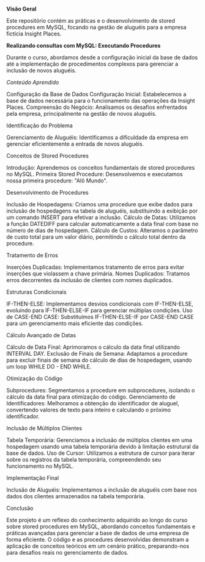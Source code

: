 **Visão Geral**

Este repositório contém as práticas e o desenvolvimento de stored procedures em MySQL, focando na gestão de aluguéis para a empresa fictícia Insight Places.

**Realizando consultas com MySQL: Executando Procedures**
 
Durante o curso, abordamos desde a configuração inicial da base de dados até a implementação de procedimentos complexos para gerenciar a inclusão de novos aluguéis.

*Conteúdo Aprendido*

Configuração da Base de Dados
Configuração Inicial: Estabelecemos a base de dados necessária para o funcionamento das operações da Insight Places.
Compreensão do Negócio: Analisamos os desafios enfrentados pela empresa, principalmente na gestão de novos aluguéis.

Identificação do Problema

Gerenciamento de Aluguéis: Identificamos a dificuldade da empresa em gerenciar eficientemente a entrada de novos aluguéis.

Conceitos de Stored Procedures

Introdução: Aprendemos os conceitos fundamentais de stored procedures no MySQL.
Primeira Stored Procedure: Desenvolvemos e executamos nossa primeira procedure: "Alô Mundo".

Desenvolvimento de Procedures

Inclusão de Hospedagens: Criamos uma procedure que exibe dados para inclusão de hospedagens na tabela de aluguéis, substituindo a exibição por um comando INSERT para efetivar a inclusão.
Cálculo de Datas: Utilizamos a função DATEDIFF para calcular automaticamente a data final com base no número de dias de hospedagem.
Cálculo de Custos: Alteramos o parâmetro de custo total para um valor diário, permitindo o cálculo total dentro da procedure.

Tratamento de Erros

Inserções Duplicadas: Implementamos tratamento de erros para evitar inserções que violassem a chave primária.
Nomes Duplicados: Tratamos erros decorrentes da inclusão de clientes com nomes duplicados.

Estruturas Condicionais

IF-THEN-ELSE: Implementamos desvios condicionais com IF-THEN-ELSE, evoluindo para IF-THEN-ELSE-IF para gerenciar múltiplas condições.
Uso de CASE-END CASE: Substituímos IF-THEN-ELSE-IF por CASE-END CASE para um gerenciamento mais eficiente das condições.

Cálculo Avançado de Datas

Cálculo de Data Final: Aprimoramos o cálculo da data final utilizando INTERVAL DAY.
Exclusão de Finais de Semana: Adaptamos a procedure para excluir finais de semana do cálculo de dias de hospedagem, usando um loop WHILE DO - END WHILE.

Otimização do Código

Subprocedures: Segmentamos a procedure em subprocedures, isolando o cálculo da data final para otimização do código.
Gerenciamento de Identificadores: Melhoramos a obtenção do identificador de aluguel, convertendo valores de texto para inteiro e calculando o próximo identificador.

Inclusão de Múltiplos Clientes

Tabela Temporária: Gerenciamos a inclusão de múltiplos clientes em uma hospedagem usando uma tabela temporária devido à limitação estrutural da base de dados.
Uso de Cursor: Utilizamos a estrutura de cursor para iterar sobre os registros da tabela temporária, compreendendo seu funcionamento no MySQL.

Implementação Final

Inclusão de Aluguéis: Implementamos a inclusão de aluguéis com base nos dados dos clientes armazenados na tabela temporária.

Conclusão

Este projeto é um reflexo do conhecimento adquirido ao longo do curso sobre stored procedures em MySQL, abordando conceitos fundamentais e práticas avançadas para gerenciar a base de dados 
de uma empresa de forma eficiente. O código e as procedures desenvolvidas demonstram a aplicação de conceitos teóricos em um cenário prático, preparando-nos para desafios reais no gerenciamento de dados.



